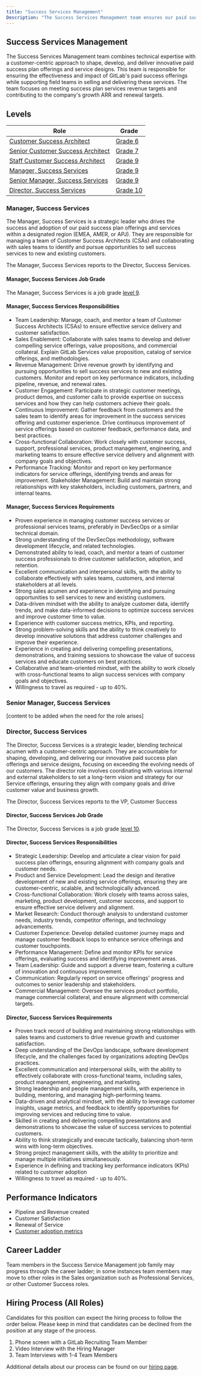 ```yaml
---
title: "Success Services Management"
Description: "The Success Services Management team ensures our paid success offering is impactful for our customers and that the field teams are supported in selling and delivering it."
---
```


## Success Services Management

The Success Services Management team combines technical expertise with a customer-centric approach to shape, develop, and deliver innovative paid success plan offerings and service designs. This team is responsible for ensuring the effectiveness and impact of GitLab's paid success offerings while supporting field teams in selling and delivering these services. The team focuses on meeting success plan services revenue targets and contributing to the company's growth ARR and renewal targets.

## Levels

| Role | Grade |
| -- | - |
| [Customer Success Architect](/job-families/sales/customer-success-architect/#customer-success-architect-csa-intermediate) | [Grade 6](/handbook/total-rewards/compensation/compensation-calculator/#gitlab-job-grades) |
| [Senior Customer Success Architect](/job-families/sales/customer-success-architect/#senior-customer-success-architect-csa) | [Grade 7](/handbook/total-rewards/compensation/compensation-calculator/#gitlab-job-grades) |
| [Staff Customer Success Architect](/job-families/sales/customer-success-architect/#staff-customer-success-architect-csa) | [Grade 9](/handbook/total-rewards/compensation/compensation-calculator/#gitlab-job-grades) |
| [Manager, Success Services](#manager-success-services) | [Grade 9](/handbook/total-rewards/compensation/compensation-calculator/#gitlab-job-grades) |
| [Senior Manager, Success Services](#senior-manager-success-services) | [Grade 9](/handbook/total-rewards/compensation/compensation-calculator/#gitlab-job-grades) |
| [Director, Success Services](#director-success-services) | [Grade 10](/handbook/total-rewards/compensation/compensation-calculator/#gitlab-job-grades) |

### Manager, Success Services

The Manager, Success Services is a strategic leader who drives the success and adoption of our paid success plan offerings and services within a designated region (EMEA, AMER, or APJ). They are responsible for managing a team of Customer Success Architects (CSAs) and collaborating with sales teams to identify and pursue opportunities to sell success services to new and existing customers.

The Manager, Success Services reports to the Director, Success Services.

#### Manager, Success Services Job Grade

The Manager, Success Services is a job grade [level 9](/handbook/total-rewards/compensation/compensation-calculator/#gitlab-job-grades).

#### Manager, Success Services Responsibilities

- Team Leadership: Manage, coach, and mentor a team of Customer Success Architects (CSAs) to ensure effective service delivery and customer satisfaction.
- Sales Enablement: Collaborate with sales teams to develop and deliver compelling service offerings, value propositions, and commercial collateral. Explain GitLab Services value proposition, catalog of service offerings, and methodologies.
- Revenue Management: Drive revenue growth by identifying and pursuing opportunities to sell success services to new and existing customers. Monitor and report on key performance indicators, including pipeline, revenue, and renewal rates.
- Customer Engagement: Participate in strategic customer meetings, product demos, and customer calls to provide expertise on success services and how they can help customers achieve their goals.
- Continuous Improvement: Gather feedback from customers and the sales team to identify areas for improvement in the success services offering and customer experience. Drive continuous improvement of service offerings based on customer feedback, performance data, and best practices.
- Cross-functional Collaboration: Work closely with customer success, support, professional services, product management, engineering, and marketing teams to ensure effective service delivery and alignment with company goals and objectives.
- Performance Tracking: Monitor and report on key performance indicators for service offerings, identifying trends and areas for improvement.
Stakeholder Management: Build and maintain strong relationships with key stakeholders, including customers, partners, and internal teams.

#### Manager, Success Services Requirements

- Proven experience in managing customer success services or professional services teams, preferably in DevSecOps or a similar technical domain.
- Strong understanding of the DevSecOps methodology, software development lifecycle, and related technologies.
- Demonstrated ability to lead, coach, and mentor a team of customer success professionals to drive customer satisfaction, adoption, and retention.
- Excellent communication and interpersonal skills, with the ability to collaborate effectively with sales teams, customers, and internal stakeholders at all levels.
- Strong sales acumen and experience in identifying and pursuing opportunities to sell services to new and existing customers.
- Data-driven mindset with the ability to analyze customer data, identify trends, and make data-informed decisions to optimize success services and improve customer time to value.
- Experience with customer success metrics, KPIs, and reporting.
- Strong problem-solving skills and the ability to think creatively to develop innovative solutions that address customer challenges and improve their experience.
- Experience in creating and delivering compelling presentations, demonstrations, and training sessions to showcase the value of success services and educate customers on best practices.
- Collaborative and team-oriented mindset, with the ability to work closely with cross-functional teams to align success services with company goals and objectives.
- Willingness to travel as required - up to 40%.

### Senior Manager, Success Services

[content to be added when the need for the role arises]

### Director, Success Services

The Director, Success Services is a strategic leader, blending technical acumen with a customer-centric approach. They are accountable for shaping, developing, and delivering our innovative paid success plan offerings and service designs, focusing on exceeding the evolving needs of our customers. The director role involves coordinating with various internal and external stakeholders to set a long-term vision and strategy for our Service offerings, ensuring they align with company goals and drive customer value and business growth.

The Director, Success Services reports to the VP, Customer Success

#### Director, Success Services Job Grade

The Director, Success Services is a job grade [level 10](/handbook/total-rewards/compensation/compensation-calculator/#gitlab-job-grades).

#### Director, Success Services Responsibilities

- Strategic Leadership: Develop and articulate a clear vision for paid success plan offerings, ensuring alignment with company goals and customer needs.
- Product and Service Development: Lead the design and iterative development of new and existing service offerings, ensuring they are customer-centric, scalable, and technologically advanced.
- Cross-functional Collaboration: Work closely with teams across sales, marketing, product development, customer success, and support to ensure effective service delivery and alignment.
- Market Research: Conduct thorough analysis to understand customer needs, industry trends, competitor offerings, and technology advancements.
- Customer Experience: Develop detailed customer journey maps and manage customer feedback loops to enhance service offerings and customer touchpoints.
- Performance Management: Define and monitor KPIs for service offerings, evaluating success and identifying improvement areas.
- Team Leadership: Guide and support a diverse team, fostering a culture of innovation and continuous improvement.
- Communication: Regularly report on service offerings' progress and outcomes to senior leadership and stakeholders.
- Commercial Management: Oversee the services product portfolio, manage commercial collateral, and ensure alignment with commercial targets.

#### Director, Success Services Requirements

- Proven track record of building and maintaining strong relationships with sales teams and customers to drive revenue growth and customer satisfaction.
- Deep understanding of the DevOps landscape, software development lifecycle, and the challenges faced by organizations adopting DevOps practices.
- Excellent communication and interpersonal skills, with the ability to effectively collaborate with cross-functional teams, including sales, product management, engineering, and marketing.
- Strong leadership and people management skills, with experience in building, mentoring, and managing high-performing teams.
- Data-driven and analytical mindset, with the ability to leverage customer insights, usage metrics, and feedback to identify opportunities for improving services and reducing time to value.
- Skilled in creating and delivering compelling presentations and demonstrations to showcase the value of success services to potential customers.
- Ability to think strategically and execute tactically, balancing short-term wins with long-term objectives.
- Strong project management skills, with the ability to prioritize and manage multiple initiatives simultaneously.
- Experience in defining and tracking key performance indicators (KPIs) related to customer adoption
- Willingness to travel as required - up to 40%.

## Performance Indicators

- Pipeline and Revenue created
- Customer Satisfaction
- Renewal of Service
- [Customer adoption metrics](/handbook/customer-success/csm/)

## Career Ladder

Team members in the Success Service Management job family may progress through the career ladder; in some instances team members may move to other roles in the Sales organization such as Professional Services, or other Customer Success roles.

## Hiring Process (All Roles)

Candidates for this position can expect the hiring process to follow the order below. Please keep in mind that candidates can be declined from the position at any stage of the process.

1. Phone screen with a GitLab Recruiting Team Member
1. Video Interview with the Hiring Manager
1. Team Interviews with 1-4 Team Members

Additional details about our process can be found on our [hiring page](/handbook/hiring/).
